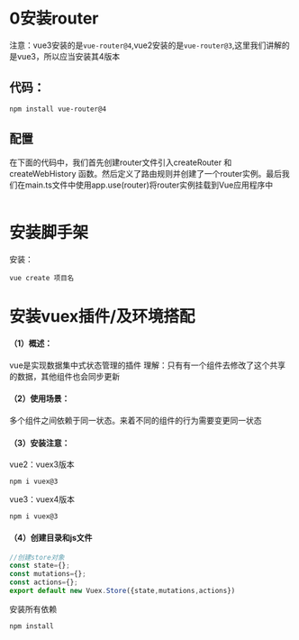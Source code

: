 # 0安装router	

注意：vue3安装的是`vue-router@4`,vue2安装的是`vue-router@3`,这里我们讲解的是vue3，所以应当安装其4版本

## 代码：

```	vue
npm install vue-router@4
```

## 配置

在下面的代码中，我们首先创建router文件引入createRouter 和 createWebHistory 函数。然后定义了路由规则并创建了一个router实例。最后我们在main.ts文件中使用app.use(router)将router实例挂载到Vue应用程序中

```vue

```

# 安装脚手架

安装：

```vue
vue create 项目名
```

# 安装vuex插件/及环境搭配 

#### （1）概述： 

vue是实现数据集中式状态管理的插件  理解：只有有一个组件去修改了这个共享的数据，其他组件也会同步更新

#### （2）使用场景：

多个组件之间依赖于同一状态。来着不同的组件的行为需要变更同一状态

#### （3）安装注意：

vue2：vuex3版本  

```vue
npm i vuex@3
```



vue3：vuex4版本

```vue
npm i vuex@3
```



#### （4）创建目录和js文件

```js
//创建store对象
const state={};
const mutations={};
const actions={};
export default new Vuex.Store({state,mutations,actions})
```

安装所有依赖

```vue
npm install
```





```

```

